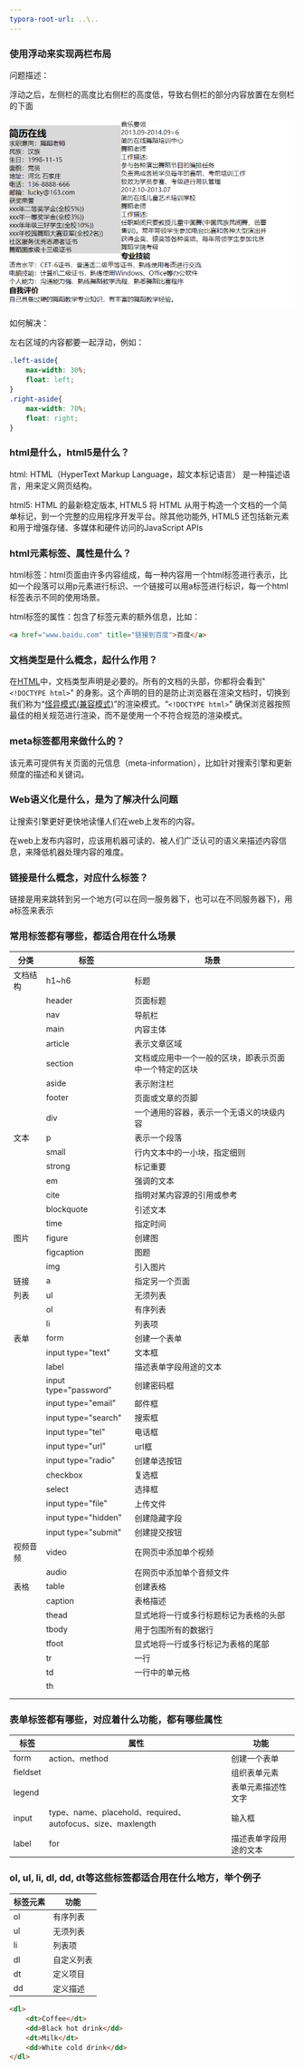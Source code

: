 ```yaml
---
typora-root-url: ..\..
---
```


### 使用浮动来实现两栏布局
问题描述： 

浮动之后，左侧栏的高度比右侧栏的高度低，导致右侧栏的部分内容放置在左侧栏的下面

![1582457234995](./day01/note/images/1582457234995.png)

如何解决：

左右区域的内容都要一起浮动，例如：

```css
.left-aside{
    max-width: 30%;
    float: left;
}
.right-aside{
    max-width: 70%;
    float: right;
}
```

### html是什么，html5是什么？
html: HTML（HyperText Markup Language，超文本标记语言） 是一种描述语言，用来定义网页结构。

html5: HTML 的最新稳定版本, HTML5 将 HTML 从用于构造一个文档的一个简单标记，到一个完整的应用程序开发平台。除其他功能外, HTML5 还包括新元素和用于增强存储、多媒体和硬件访问的JavaScript APIs 

### html元素标签、属性是什么？

html标签：html页面由许多内容组成，每一种内容用一个html标签进行表示，比如一个段落可以用p元素进行标识、一个链接可以用a标签进行标识，每一个html标签表示不同的使用场景。

html标签的属性：包含了标签元素的额外信息，比如：

```html
<a href="www.baidu.com" title="链接到百度">百度</a>
```



### 文档类型是什么概念，起什么作用？

在[HTML](https://developer.mozilla.org/en-US/docs/Glossary/HTML)中，文档类型声明是必要的。所有的文档的头部，你都将会看到"`<!DOCTYPE html>`" 的身影。这个声明的目的是防止浏览器在渲染文档时，切换到我们称为“[怪异模式(兼容模式)](https://developer.mozilla.org/zh-CN/docs/Web/HTML/Quirks_Mode_and_Standards_Mode)”的渲染模式。“`<!DOCTYPE html>`" 确保浏览器按照最佳的相关规范进行渲染，而不是使用一个不符合规范的渲染模式。



### meta标签都用来做什么的？

该元素可提供有关页面的元信息（meta-information），比如针对搜索引擎和更新频度的描述和关键词。



### Web语义化是什么，是为了解决什么问题

让搜索引擎更好更快地读懂人们在web上发布的内容。

在web上发布内容时，应该用机器可读的、被人们广泛认可的语义来描述内容信息，来降低机器处理内容的难度。



### 链接是什么概念，对应什么标签？

链接是用来跳转到另一个地方(可以在同一服务器下，也可以在不同服务器下)，用a标签来表示



### 常用标签都有哪些，都适合用在什么场景

| 分类     | 标签                  | 场景                                                   |
| -------- | --------------------- | ------------------------------------------------------ |
| 文档结构 | h1~h6                 | 标题                                                   |
|          | header                | 页面标题                                               |
|          | nav                   | 导航栏                                                 |
|          | main                  | 内容主体                                               |
|          | article               | 表示文章区域                                           |
|          | section               | 文档或应用中一个一般的区块，即表示页面中一个特定的区块 |
|          | aside                 | 表示附注栏                                             |
|          | footer                | 页面或文章的页脚                                       |
|          | div                   | 一个通用的容器，表示一个无语义的块级内容               |
| 文本     | p                     | 表示一个段落                                           |
|          | small                 | 行内文本中的一小块，指定细则                           |
|          | strong                | 标记重要                                               |
|          | em                    | 强调的文本                                             |
|          | cite                  | 指明对某内容源的引用或参考                             |
|          | blockquote            | 引述文本                                               |
|          | time                  | 指定时间                                               |
| 图片     | figure                | 创建图                                                 |
|          | figcaption            | 图题                                                   |
|          | img                   | 引入图片                                               |
| 链接     | a                     | 指定另一个页面                                         |
| 列表     | ul                    | 无须列表                                               |
|          | ol                    | 有序列表                                               |
|          | li                    | 列表项                                                 |
| 表单     | form                  | 创建一个表单                                           |
|          | input type="text"     | 文本框                                                 |
|          | label                 | 描述表单字段用途的文本                                 |
|          | input type="password" | 创建密码框                                             |
|          | input type="email"    | 邮件框                                                 |
|          | input type="search"   | 搜索框                                                 |
|          | input type="tel"      | 电话框                                                 |
|          | input type="url"      | url框                                                  |
|          | input type="radio"    | 创建单选按钮                                           |
|          | checkbox              | 复选框                                                 |
|          | select                | 选择框                                                 |
|          | input type="file"     | 上传文件                                               |
|          | input type="hidden"   | 创建隐藏字段                                           |
|          | input type="submit"   | 创建提交按钮                                           |
| 视频音频 | video                 | 在网页中添加单个视频                                   |
|          | audio                 | 在网页中添加单个音频文件                               |
| 表格     | table                 | 创建表格                                               |
|          | caption               | 表格描述                                               |
|          | thead                 | 显式地将一行或多行标题标记为表格的头部                 |
|          | tbody                 | 用于包围所有的数据行                                   |
|          | tfoot                 | 显式地将一行或多行标记为表格的尾部                     |
|          | tr                    | 一行                                                   |
|          | td                    | 一行中的单元格                                         |
|          | th                    |                                                        |
|          |                       |                                                        |
|          |                       |                                                        |



### 表单标签都有哪些，对应着什么功能，都有哪些属性

| 标签     | 属性                                                        | 功能                   |
| -------- | ----------------------------------------------------------- | ---------------------- |
| form     | action、method                                              | 创建一个表单           |
| fieldset |                                                             | 组织表单元素           |
| legend   |                                                             | 表单元素描述性文字     |
| input    | type、name、placehold、required、autofocus、size、maxlength | 输入框                 |
| label    | for                                                         | 描述表单字段用途的文本 |



### ol, ul, li, dl, dd, dt等这些标签都适合用在什么地方，举个例子

| 标签元素 | 功能       |
| -------- | ---------- |
| ol       | 有序列表   |
| ul       | 无须列表   |
| li       | 列表项     |
| dl       | 自定义列表 |
| dt       | 定义项目   |
| dd       | 定义描述   |

```html
<dl>
	<dt>Coffee</dt>
	<dd>Black hot drink</dd>
	<dt>Milk</dt>
	<dd>White cold drink</dd>
</dl>
```


